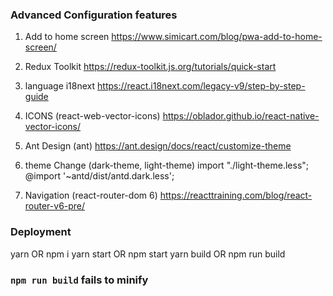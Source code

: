 ### Advanced Configuration features
1) Add to home screen
https://www.simicart.com/blog/pwa-add-to-home-screen/

2) Redux Toolkit
https://redux-toolkit.js.org/tutorials/quick-start

3) language i18next
https://react.i18next.com/legacy-v9/step-by-step-guide

4) ICONS (react-web-vector-icons)
https://oblador.github.io/react-native-vector-icons/

5) Ant Design (ant)
https://ant.design/docs/react/customize-theme

6) theme Change (dark-theme, light-theme)
import "./light-theme.less";
@import '~antd/dist/antd.dark.less';

7) Navigation (react-router-dom 6)
https://reacttraining.com/blog/react-router-v6-pre/

### Deployment
yarn OR npm i
yarn start OR npm  start
yarn build OR npm run build

### `npm run build` fails to minify
